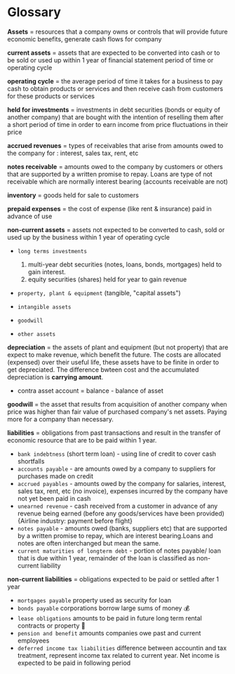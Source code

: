 
# Glossary


**Assets** = resources that a company owns or controls that will provide future economic benefits, generate cash flows for company

**current assets** = assets that are expected to be converted into cash or to be sold or used up within 1 year of financial statement period of time or operating cycle

**operating cycle** = the average period of time it takes for a business to pay cash to obtain products or services and then receive cash from customers for these products or services

**held for investments** = investments in debt securities (bonds or equity of another company) that are bought with the intention of reselling them after a short period of time in order to earn income from price fluctuations in their price

**accrued revenues** = types of receivables that arise from amounts owed to the company for : interest, sales tax, rent, etc 

**notes receivable** = amounts owed to the company by customers or others that are supported by a written promise to repay. Loans are type of not receivable which are normally interest bearing (accounts receivable are not)

**inventory** = goods held for sale to customers

**prepaid expenses** = the cost of expense (like rent & insurance) paid in advance of use 

**non-current assets** = assets not expected to be converted to cash, sold or used up by the business within 1 year of operating cycle

* `long terms investments` 

   1) multi-year debt securities (notes, loans, bonds, mortgages) held to gain interest. 
   2) equity securities (shares) held for year to gain revenue
  
* `property, plant & equipment` (tangible, "capital assets")
* `intangible assets`
* `goodwill`
* `other assets`


**depreciation** = the assets of plant and equipment (but not property) that are expect to make revenue, which benefit the future. The costs are allocated (expensed) over their useful life, these assets have to be finite in order to get depreciated. The difference bwteen cost and the accumulated depreciation is **carrying amount**.

- contra asset account = balance - balance of asset


**goodwill** = the asset that results from acquisition of another company when price was higher than fair value of purchased company's net assets. Paying more for a company than necessary.


**liabilities** = obligations from past transactions and result in the transfer of economic resource that are to be paid within 1 year.

* `bank indebtness` (short term loan) - using line of credit to cover cash shortfalls
* `accounts payable` - are amounts owed by a company to suppliers for purchases made on credit
* `accrued payables` - amounts owed by the company for salaries, interest, sales tax, rent, etc (no invoice), expenses incurred by the company have not yet been paid in cash
* `unearned revenue` - cash received from a customer in advance of any revenue being earned (before any goods/services have been provided) {Airline industry: payment before flight}
* `notes payable` - amounts owed (banks, suppliers etc) that are supported by a written promise to repay, which are interest bearing.Loans and notes are often interchanged but mean the same.
* `current maturities of longterm debt` - portion of notes payable/ loan that is due within 1 year, remainder of the loan is classified as non-current liability


**non-current liabilities** = obligations expected to be paid or settled after 1 year

* `mortgages payable` property used as security for loan
* `bonds payable` corporations borrow large sums of money 💰
* `lease obligations` amounts to be paid in future long term rental contracts or property :house_with_garden:
* `pension and benefit` amounts companies owe past and current employees
* `deferred income tax liabilities` difference between accountin and tax treatment, represent income tax related to current year. Net income is expected to be paid in following period